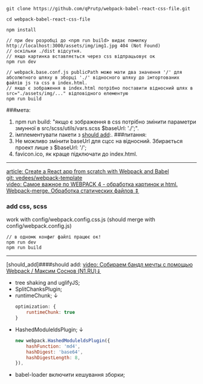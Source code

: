 ```
git clone https://github.com/qPrutp/webpack-babel-react-css-file.git

cd webpack-babel-react-css-file

npm install

// при dev розробці до <npm run build> видає помилку  http://localhost:3000/assets/img/img1.jpg 404 (Not Found)
// оскільки ./dist відсутня.
// якщо картинка вставляється через css відпрацьовує ок
npm run dev

// webpack.base.conf.js publicPath може мати два значення '/' для абсолютного шляху в зборці './' відносного шляху до імтортованих файлів js та css в index.html.
// якщо є зображення в index.html потрібно поставити відносний шлях в src="./assets/img/..." відповідного елементую
npm run build
```
###мета:
1. npm run build: "якщо є зображення в css потрібно змінити параметри змунної в src/scss/utils/vars.scss $baseUrl: './';".
2. імплементувати пакети з [should add](#should_add):.
###питання:
1. Не можливо змінити baseUrl для сцсс на відносний. Збирається проект лише з $baseUrl: '/'; 
2. favicon.ico, як краще підключати до index.html.

---
[article: Create a React app from scratch with Webpack and Babel](https://www.sentinelstand.com/article/create-react-app-from-scratch-with-webpack-and-babel)<br />
[git: vedees/webpack-template](https://github.com/vedees/webpack-template)<br />
[video: Самое важное по WEBPACK 4 - обработка картинок и html. Webpack-merge. Обработка статических файлов &#8661;](https://www.youtube.com/watch?v=QF3EcxymIcc&t=122s)
### add css, scss
work with config/webpack.config.css.js (should merge with config/webpack.config.js)
```
// в одномк конфиг файлі працює ок!
npm run dev
npm run build
```
---
[should_add]####should add:
[video: Собираем бандл мечты с помощью Webpack / Максим Соснов (N1.RU)&dArr;](https://www.youtube.com/watch?v=4ClK_0fxsVM)
 - tree shaking and uglifyJS;
 - SplitChanksPlugin;
 - runtimeChunk; &darr;
    ```js
    optimization: {
        runtimeChunk: true
    }
    ```
 - HashedModuleldsPlugin; &darr;
   ```js
   new webpack.HashedModuleldsPlugin({
       hashFunction: 'md4',
       hashDigest: 'base64',
       hashDigestLength: 8,
   }),
   ```
- babel-loader включити кешування зборки;
 

